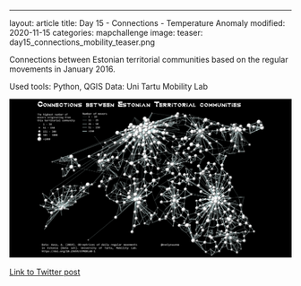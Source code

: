 ---
layout: article
title: Day 15 - Connections - Temperature Anomaly
modified: 2020-11-15
categories: mapchallenge
image:
  teaser: day15_connections_mobility_teaser.png

Connections between Estonian territorial communities based on the regular movements in January 2016.

Used tools: Python, QGIS
Data: Uni Tartu Mobility Lab


![image of categories](../../images/day15_connections_mobility.png)

[Link to Twitter post](https://twitter.com/evelynuuemaa/status/1327900766200279040)

